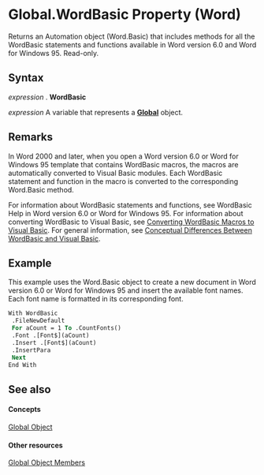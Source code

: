 
# Global.WordBasic Property (Word)

Returns an Automation object (Word.Basic) that includes methods for all the WordBasic statements and functions available in Word version 6.0 and Word for Windows 95. Read-only.


## Syntax

 _expression_ . **WordBasic**

 _expression_ A variable that represents a **[Global](b91e7459-08d5-ea8c-42e0-f7b9bfd1a72c.md)** object.


## Remarks

In Word 2000 and later, when you open a Word version 6.0 or Word for Windows 95 template that contains WordBasic macros, the macros are automatically converted to Visual Basic modules. Each WordBasic statement and function in the macro is converted to the corresponding Word.Basic method.

For information about WordBasic statements and functions, see WordBasic Help in Word version 6.0 or Word for Windows 95. For information about converting WordBasic to Visual Basic, see [Converting WordBasic Macros to Visual Basic](http://msdn.microsoft.com/library/44a08969-f0e9-291e-7663-b7cc2e3660db%28Office.15%29.aspx). For general information, see [Conceptual Differences Between WordBasic and Visual Basic](http://msdn.microsoft.com/library/2ec0fa57-68c4-f4e9-000c-91a2b97ac9ac%28Office.15%29.aspx).


## Example

This example uses the Word.Basic object to create a new document in Word version 6.0 or Word for Windows 95 and insert the available font names. Each font name is formatted in its corresponding font.


```vb
With WordBasic 
 .FileNewDefault 
 For aCount = 1 To .CountFonts() 
 .Font .[Font$](aCount) 
 .Insert .[Font$](aCount) 
 .InsertPara 
 Next 
End With
```


## See also


#### Concepts


[Global Object](b91e7459-08d5-ea8c-42e0-f7b9bfd1a72c.md)
#### Other resources


[Global Object Members](35050f7b-bc46-4795-ec17-f68e263c8af0.md)
